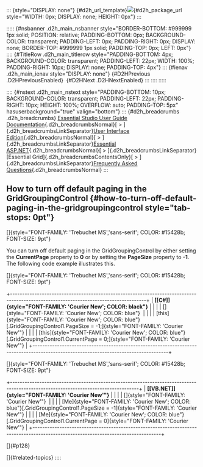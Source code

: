 ::: {style="DISPLAY: none"}
[](ms-xhelp:///?Id=d2h_url_template){#d2h_url_template}![](!package_url!){#d2h_package_url style="WIDTH: 0px; DISPLAY: none; HEIGHT: 0px"}
:::

::::: {#nsbanner .d2h_main_nsbanner style="BORDER-BOTTOM: #999999 1px solid; POSITION: relative; PADDING-BOTTOM: 0px; BACKGROUND-COLOR: transparent; PADDING-LEFT: 0px; PADDING-RIGHT: 0px; DISPLAY: none; BORDER-TOP: #999999 1px solid; PADDING-TOP: 0px; LEFT: 0px"}
:::: {#TitleRow .d2h_main_titlerow style="PADDING-BOTTOM: 4px; BACKGROUND-COLOR: transparent; PADDING-LEFT: 22px; WIDTH: 100%; PADDING-RIGHT: 10px; DISPLAY: none; PADDING-TOP: 4px"}
::: {#ienav .d2h_main_ienav style="DISPLAY: none"}
[](ms-xhelp:///?Id=c7a17aac-2f7e-4c35-af51-78fd4e4d8de2){#D2HPrevious .D2HPreviousEnabled}  [](ms-xhelp:///?Id=16292db7-7201-40bb-9fb2-130b088f6013){#D2HNext .D2HNextEnabled}
:::
::::
:::::

:::: {#nstext .d2h_main_nstext style="PADDING-BOTTOM: 10px; BACKGROUND-COLOR: transparent; PADDING-LEFT: 22px; PADDING-RIGHT: 10px; HEIGHT: 100%; OVERFLOW: auto; PADDING-TOP: 5px" hasuserbackground="true" valign="bottom"}
::: {#d2h_breadcrumbs .d2h_breadcrumbs}
[Essential Studio User Guide Documentation](ms-xhelp:///?Id=12457748-09e3-4d74-a240-8e049cedf030){.d2h_breadcrumbsNormal}[ \> ]{.d2h_breadcrumbsLinkSeparator}[User Interface Edition](ms-xhelp:///?Id=c29296b7-531c-413b-a0ec-488ca1f7f669){.d2h_breadcrumbsNormal}[ \> ]{.d2h_breadcrumbsLinkSeparator}[Essential ASP.NET](ms-xhelp:///?Id=25c35330-c127-4dad-9a92-ed79dc7261a6){.d2h_breadcrumbsNormal}[ \> ]{.d2h_breadcrumbsLinkSeparator}[Essential Grid]{.d2h_breadcrumbsContentsOnly}[ \> ]{.d2h_breadcrumbsLinkSeparator}[Frequently Asked Questions](ms-xhelp:///?Id=441600f8-d90f-4620-8409-37c4381209d8){.d2h_breadcrumbsNormal}
:::

## How to turn off default paging in the GridGroupingControl {#how-to-turn-off-default-paging-in-the-gridgroupingcontrol style="tab-stops: 0pt"}

[]{style="FONT-FAMILY: 'Trebuchet MS','sans-serif'; COLOR: #15428b; FONT-SIZE: 9pt"} 

You can turn off default paging in the GridGroupingControl by either setting the **CurrentPage** property to **0** or by setting the **PageSize** property to **-1**. The following code example illustrates this.

[]{style="FONT-FAMILY: 'Trebuchet MS','sans-serif'; COLOR: #15428b; FONT-SIZE: 9pt"} 

+-------------------------------------------------------------------------------------------------------------------------------------+
| **[\[C#\]]{style="FONT-FAMILY: 'Courier New'; COLOR: black"}**                                                                      |
|                                                                                                                                     |
| []{style="FONT-FAMILY: 'Courier New'; COLOR: blue"}                                                                                 |
|                                                                                                                                     |
| [this]{style="FONT-FAMILY: 'Courier New'; COLOR: blue"}[.GridGroupingControl1.PageSize = -1;]{style="FONT-FAMILY: 'Courier New'"}   |
|                                                                                                                                     |
| [this]{style="FONT-FAMILY: 'Courier New'; COLOR: blue"}[.GridGroupingControl1.CurrentPage = 0;]{style="FONT-FAMILY: 'Courier New'"} |
+-------------------------------------------------------------------------------------------------------------------------------------+

[]{style="FONT-FAMILY: 'Trebuchet MS','sans-serif'; COLOR: #15428b; FONT-SIZE: 9pt"} 

+----------------------------------------------------------------------------------------------------------------------------------+
| **[\[VB.NET\]]{style="FONT-FAMILY: 'Courier New'"}**                                                                             |
|                                                                                                                                  |
| []{style="FONT-FAMILY: 'Courier New'"}                                                                                           |
|                                                                                                                                  |
| [Me]{style="FONT-FAMILY: 'Courier New'; COLOR: blue"}[.GridGroupingControl1.PageSize = -1]{style="FONT-FAMILY: 'Courier New'"}   |
|                                                                                                                                  |
| [Me]{style="FONT-FAMILY: 'Courier New'; COLOR: blue"}[.GridGroupingControl1.CurrentPage = 0]{style="FONT-FAMILY: 'Courier New'"} |
+----------------------------------------------------------------------------------------------------------------------------------+

[]{#p128} 

[]{#related-topics}
::::

